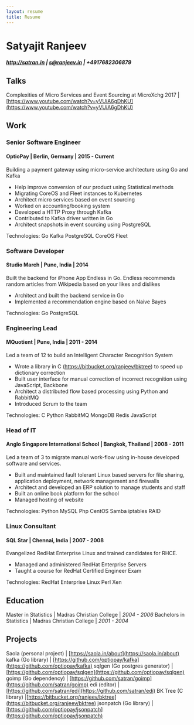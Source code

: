 ```yaml
---
layout: resume
title: Resume
---
```

# Satyajit Ranjeev

##### http://satran.in | s@ranjeev.in | +4917682306879

## Talks

Complexities of Micro Services and Event Sourcing at MicroXchg 2017 | [https://www.youtube.com/watch?v=yVUiA6gDhKU](https://www.youtube.com/watch?v=yVUiA6gDhKU) 


## Work

### Senior Software Engineer

#### OptioPay | Berlin, Germany | 2015 - Current

Building a payment gateway using micro-service architecture using Go and Kafka

- Help improve conversion of our product using Statistical methods
- Migrating CoreOS and Fleet instances to Kubernetes
- Architect micro services based on event sourcing
- Worked on accounting/booking system
- Developed a HTTP Proxy through Kafka
- Contributed to Kafka driver written in Go
- Architect snapshots in event sourcing using PostgreSQL

Technologies: Go Kafka PostgreSQL CoreOS Fleet

### Software Developer 

#### Studio March | Pune, India | 2014

Built the backend for iPhone App Endless in Go. Endless recommends random articles from Wikipedia based on your likes and dislikes

- Architect and built the backend service in Go
- Implemented a recommendation engine based on Naive Bayes

Technologies: Go PostgreSQL

### Engineering Lead 

#### MQuotient | Pune, India | 2011 - 2014

Led a team of 12 to build an Intelligent Character Recognition System

- Wrote a library in C (https://bitbucket.org/ranjeev/bktree) to speed up dictionary correction 
- Built user interface for manual correction of incorrect recognition using JavaScript, Backbone
- Architect a distributed flow based processing using Python and RabbitMQ
- Introduced Scrum to the team

Technologies: C Python RabbitMQ MongoDB Redis JavaScript

### Head of IT 

#### Anglo Singapore International School | Bangkok, Thailand | 2008 - 2011

Led a team of 3 to migrate manual work-flow using in-house developed software and services.

- Built and maintained fault tolerant Linux based servers for file sharing, application deployment, network management and firewalls
- Architect and developed an ERP solution to manage students and staff
- Built an online book platform for the school
- Managed hosting of website

Technologies: Python MySQL Php CentOS Samba iptables RAID

### Linux Consultant 

#### SQL Star | Chennai, India | 2007 - 2008

Evangelized RedHat Enterprise Linux and trained candidates for RHCE. 

- Managed and administered RedHat Enterprise Servers
- Taught a course for RedHat Certified Engineer Exam

Technologies: RedHat Enterprise Linux Perl Xen


## Education

Master in Statistics | Madras Christian College | _2004 - 2006_
Bachelors in Statistics | Madras Christian College | _2001 - 2004_



## Projects

Saola (personal project) | [https://saola.in/about](https://saola.in/about)
kafka (Go library) | [https://github.com/optiopay/kafka](https://github.com/optiopay/kafka)
sqlgen (Go postgres generator) | [https://github.com/optiopay/sqlgen](https://github.com/optiopay/sqlgen)
goimp (Go dependency) | [https://github.com/satran/goimp](https://github.com/satran/goimp)
edi (editor) | [https://github.com/satran/edi](https://github.com/satran/edi)
BK Tree (C library) |[https://bitbucket.org/ranjeev/bktree](https://bitbucket.org/ranjeev/bktree)
jsonpatch (Go library) | [https://github.com/optiopay/jsonpatch](https://github.com/optiopay/jsonpatch)



